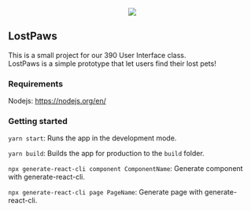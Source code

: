 <p align="center">
  <img src="https://i.ibb.co/fqC0yFk/Screenshot-from-2020-04-22-10-25-55.png" />
</p>

## LostPaws

This is a small project for our 390 User Interface class. <br />
LostPaws is a simple prototype that let users find their lost pets! 

### Requirements

Nodejs: https://nodejs.org/en/

### Getting started 

`yarn start`: 
Runs the app in the development mode.<br />

`yarn build`: 
Builds the app for production to the `build` folder.<br />

`npx generate-react-cli component ComponentName`:
Generate component with generate-react-cli.  <br />

`npx generate-react-cli page PageName`:
Generate page with generate-react-cli.
